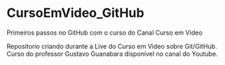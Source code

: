 # CursoEmVideo_GitHub
 Primeiros passos no GitHub com o curso do Canal Curso em Video

Repositorio criando durante a Live do Curso em Video sobre Git/GitHub.
Curso do professor Gustavo Guanabara disponivel no canal do Youtube.